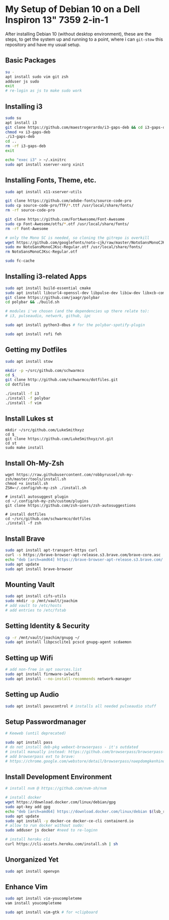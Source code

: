# My Setup of Debian 10 on a Dell Inspiron 13" 7359 2-in-1

After installing Debian 10 (without desktop environment), 
these are the steps, to get the system up and running to a point, 
where i can `git-stow` this repository and have my usual setup.
 
## Basic Packages

```bash
su -
apt install sudo vim git zsh
adduser js sudo
exit
# re-login as js to make sudo work
```

## Installing i3

```bash
sudo su
apt install i3
git clone https://github.com/maestrogerardo/i3-gaps-deb && cd i3-gaps-deb
chmod +x i3-gaps-deb
./i3-gaps-deb
cd ..
rm -rf i3-gaps-deb
exit

echo "exec i3" > ~/.xinitrc
sudo apt install xserver-xorg xinit
```
 
## Installing Fonts, Theme, etc.

```bash
sudo apt install x11-xserver-utils

git clone https://github.com/adobe-fonts/source-code-pro
sudo cp source-code-pro/TTF/*.ttf /usr/local/share/fonts/
rm -rf source-code-pro

git clone https://github.com/FortAwesome/Font-Awesome
sudo cp Font-Awesome/otfs/*.otf /usr/local/share/fonts/
rm -rf Font-Awesome

# only the Mono SC is needed, so cloning the gitrepo is overkill
wget https://github.com/googlefonts/noto-cjk/raw/master/NotoSansMonoCJKsc-Regular.otf
sudo mv NotoSansMonoCJKsc-Regular.otf /usr/local/share/fonts/
rm NotoSansMonoCJKsc-Regular.otf

sudo fc-cache
```

## Installing i3-related Apps

```bash
sudo apt install build-essential cmake
sudo apt install libcurl4-openssl-dev libpulse-dev libiw-dev libxcb-composite0-dev python-xcbgen xcb-proto libxcb-ewmh-dev
git clone https://github.com/jaagr/polybar
cd polybar && ./build.sh

# modules i've chosen (and the dependencies up there relate to):
# i3, pulseaudio, network, github, ipc

sudo apt install python3-dbus # for the polybar-spotify-plugin

sudo apt install rofi feh
```

## Getting my Dotfiles

```bash
sudo apt install stow

mkdir -p ~/src/github.com/schwarmco
cd $_
git clone http://github.com/schwarmco/dotfiles.git
cd dotfiles

./install -f i3
./install -f polybar
./install -f vim
```

## Install Lukes st

```
mkdir ~/src/github.com/LukeSmithxyz
cd $_
git clone https://github.com/LukeSmithxyz/st.git
cd st
sudo make install
```

## Install Oh-My-Zsh

```
wget https://raw.githubusercontent.com/robbyrussel/oh-my-zsh/master/tools/install.sh
chmod +x install.sh
ZSH=~/.config/oh-my-zsh ./install.sh

# install autosuggest plugin
cd ~/.config/oh-my-zsh/custom/plugins
git clone https://github.com/zsh-users/zsh-autosuggestions

# install dotfiles
cd ~/src/github.com/schwarmco/dotfiles
./install -f zsh
```

## Install Brave

```bash
sudo apt install apt-transport-https curl
curl -s https://brave-browser-apt-release.s3.brave.com/brave-core.asc | sudo apt-key --keyring /etc/apt/trusted.gpg.d/brave-browser-release.gpg add -
echo "deb [arch=amd64] https://brave-browser-apt-release.s3.brave.com/ trusty main" | sudo tee /etc/apt/sources.list.d/brave-browser-release-trusty.list
sudo apt update
sudo apt install brave-browser
```

## Mounting Vault

```bash
sudo apt install cifs-utils
sudo mkdir -p /mnt/vault/joachim
# add vault to /etc/hosts
# add entries to /etc/fstab
```

## Setting Identity & Security

```bash
cp -r /mnt/vault/joachim/gnupg ~/
sudo apt install libpcsclite1 pcscd gnupg-agent scdaemon
```

## Setting up Wifi

```bash
# add non-free in apt sources.list
sudo apt install firmware-iwlwifi
sudo apt install --no-install-recommends network-manager
```

## Setting up Audio

```bash
sudo apt install pavucontrol # installs all needed pulseaudio stuff
```

## Setup Passwordmanager

```bash
# Keeweb (until deprecated)

sudo apt install pass 
# do not install deb-pkg webext-browserpass - it's outdated
# install manually instead: https://github.com/browserpass/browserpass-native
# add browserpass ext to brave:
# https://chrome.google.com/webstore/detail/browserpass/naepdomgkenhinolocfifgehidddafch
```

## Install Development Environment

```bash
# install nvm @ https://github.com/nvm-sh/nvm

# install docker
wget https://download.docker.com/linux/debian/gpg 
sudo apt-key add gpg
echo "deb [arch=amd64] https://download.docker.com/linux/debian $(lsb_release -cs) stable" | sudo tee /etc/apt/sources.list.d/docker.list
sudo apt update
sudo apt install -y docker-ce docker-ce-cli containerd.io
# allow to run docker without sudo:
sudo adduser js docker #need to re-loginn

# install heroku cli
curl https://cli-assets.heroku.com/install.sh | sh

```

## Unorganized Yet

```bash
sudo apt install openvpn
```

## Enhance Vim

```bash
sudo apt install vim-youcompleteme
vam install youcompleteme

sudo apt install vim-gtk # for +clipboard
```

